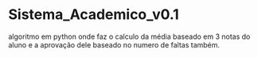 # Sistema_Academico_v0.1
 algoritmo em python onde faz o calculo da média baseado em 3 notas do aluno e a aprovação dele baseado no numero de faltas também.
